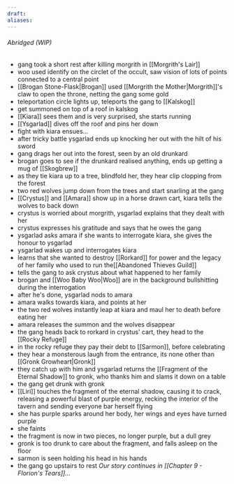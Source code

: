 ```yaml
---
draft: 
aliases:
---
```

###### Abridged (WIP)
- gang took a short rest after killing morgrith in [[Morgrith's Lair]]
- woo used identify on the circlet of the occult, saw vision of lots of points connected to a central point
- [[Brogan Stone-Flask|Brogan]] used [[Morgrith the Mother|Morgrith]]'s claw to open the throne, netting the gang some gold
- teleportation circle lights up, teleports the gang to [[Kalskog]]
- get summoned on top of a roof in kalskog
- [[Kiara]] sees them and is very surprised, she starts running
- [[Ysgarlad]] dives off the roof and pins her down
- fight with kiara ensues...
- after tricky battle ysgarlad ends up knocking her out with the hilt of his sword
- gang drags her out into the forest, seen by an old drunkard
- brogan goes to see if the drunkard realised anything, ends up getting a mug of [[Skogbrew]]
- as they tie kiara up to a tree, blindfold her, they hear clip clopping from the forest
- two red wolves jump down from the trees and start snarling at the gang
- [[Crystus]] and [[Amara]] show up in a horse drawn cart, kiara tells the wolves to back down
- crystus is worried about morgrith, ysgarlad explains that they dealt with her
- crystus expresses his gratitude and says that he owes the gang
- ysgarlad asks amara if she wants to interrogate kiara, she gives the honour to ysgarlad
- ysgarlad wakes up and interrogates kiara
- learns that she wanted to destroy [[Rorkard]] for power and the legacy of her family who used to run the[[Abandoned Thieves Guild]]
- tells the gang to ask crystus about what happened to her family
- brogan and [[Woo Baby Woo|Woo]] are in the background bullshitting during the interrogation
- after he's done, ysgarlad nods to amara
- amara walks towards kiara, and points at her
- the two red wolves instantly leap at kiara and maul her to death before eating her
- amara releases the summon and the wolves disappear
- the gang heads back to rorkard in crystus' cart, they head to the [[Rocky Refuge]]
- in the rocky refuge they pay their debt to [[Sarmon]], before celebrating
- they hear a monsterous laugh from the entrance, its none other than [[Gronk Growheart|Gronk]]
- they catch up with him and ysgarlad returns the [[Fragment of the Eternal Shadow]] to gronk, who thanks him and slams it down on a table
- the gang get drunk with gronk
- [[Liri]] touches the fragment of the eternal shadow, causing it to crack, releasing a powerful blast of purple energy, recking the interior of the tavern and sending everyone bar herself flying
- she has purple sparks around her body, her wings and eyes have turned purple
- she faints
- the fragment is now in two pieces, no longer purple, but a dull grey
- gronk is too drunk to care about the fragment, and falls asleep on the floor
- sarmon is seen holding his head in his hands
- the gang go upstairs to rest
*Our story continues in [[Chapter 9 - Florion's Tears]]...*